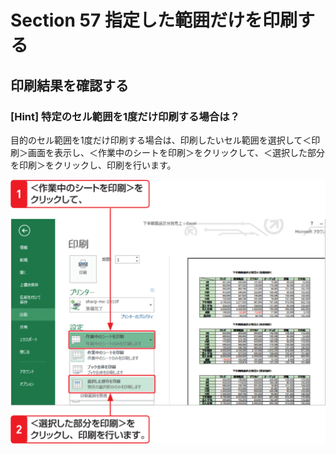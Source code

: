 # Section 57 指定した範囲だけを印刷する

## 印刷結果を確認する

### [Hint] 特定のセル範囲を1度だけ印刷する場合は？

目的のセル範囲を1度だけ印刷する場合は、印刷したいセル範囲を選択して＜印刷＞画面を表示し、＜作業中のシートを印刷＞をクリックして、＜選択した部分を印刷＞をクリックし、印刷を行います。

![](003.png)
